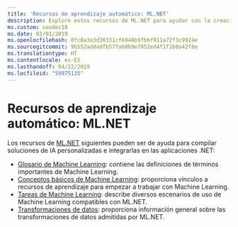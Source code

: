 ```yaml
---
title: 'Recursos de aprendizaje automático: ML.NET'
description: Explore estos recursos de ML.NET para ayudar con la creación de soluciones de IA personalizadas y su integración en las aplicaciones .NET.
ms.custom: seodec18
ms.date: 03/01/2019
ms.openlocfilehash: 0fc8a3e3d30331cf6948b9fbbf911a72f3c9924e
ms.sourcegitcommit: 9b552addadfb57fab0b9e7852ed4f1f1b8a42f8e
ms.translationtype: HT
ms.contentlocale: es-ES
ms.lasthandoff: 04/22/2019
ms.locfileid: "59975135"
---
```

# <a name="machine-learning-resources---mlnet"></a>Recursos de aprendizaje automático: ML.NET

Los recursos de [ML.NET](../index.yml) siguientes pueden ser de ayuda para compilar soluciones de IA personalizadas e integrarlas en las aplicaciones .NET:

- [Glosario de Machine Learning](glossary.md): contiene las definiciones de términos importantes de Machine Learning.
- [Conceptos básicos de Machine Learning](basics.md): proporciona vínculos a recursos de aprendizaje para empezar a trabajar con Machine Learning.
- [Tareas de Machine Learning](tasks.md): describe diversos escenarios de uso de Machine Learning compatibles con ML.NET.
- [Transformaciones de datos](transforms.md): proporciona información general sobre las transformaciones de datos admitidas por ML.NET.